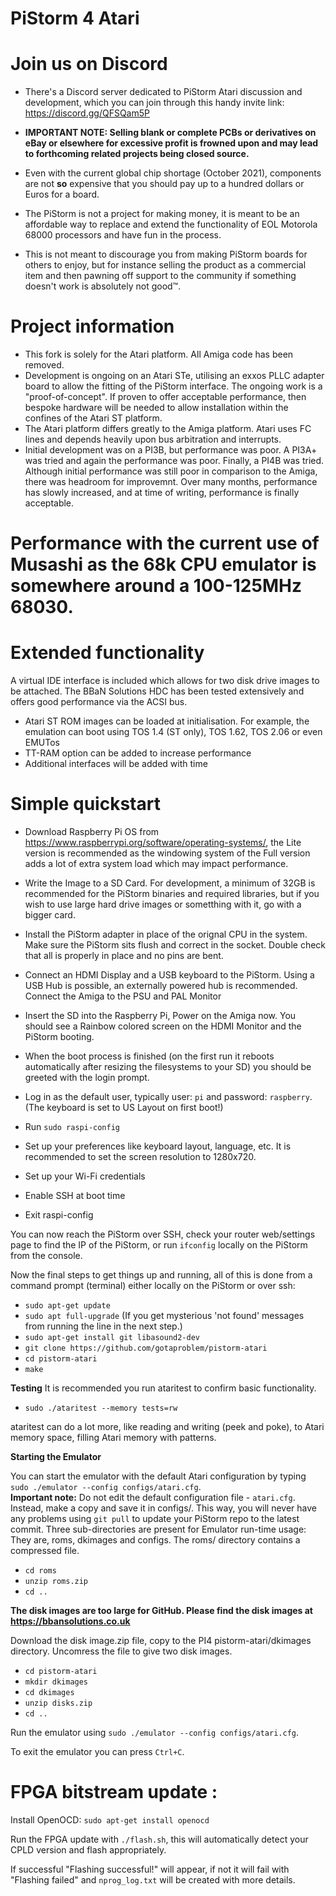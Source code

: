 # PiStorm 4 Atari


# Join us on Discord

* There's a Discord server dedicated to PiStorm Atari discussion and development, which you can join through this handy invite link: https://discord.gg/QFSQam5P

* **IMPORTANT NOTE: Selling blank or complete PCBs or derivatives on eBay or elsewhere for excessive profit is frowned upon and may lead to forthcoming related projects being closed source.**
* Even with the current global chip shortage (October 2021), components are not **so** expensive that you should pay up to a hundred dollars or Euros for a board.
* The PiStorm is not a project for making money, it is meant to be an affordable way to replace and extend the functionality of EOL Motorola 68000 processors and have fun in the process.
* This is not meant to discourage you from making PiStorm boards for others to enjoy, but for instance selling the product as a commercial item and then pawning off support to the community if something doesn't work is absolutely not good™.

# Project information

* This fork is solely for the Atari platform. All Amiga code has been removed.
* Development is ongoing on an Atari STe, utilising an exxos PLLC adapter board to allow the fitting of the PiStorm interface. The ongoing work is a "proof-of-concept". If proven to offer acceptable performance, then bespoke hardware will be needed to allow installation within the confines of the Atari ST platform.
* The Atari platform differs greatly to the Amiga platform. Atari uses FC lines and depends heavily upon bus arbitration and interrupts.
* Initial development was on a PI3B, but performance was poor. A PI3A+ was tried and again the performance was poor. Finally, a PI4B was tried. Although initial performance was still poor in comparison to the Amiga, there was headroom for improvemnt. Over many months, performance has slowly increased, and at time of writing, performance is finally acceptable. 
# Performance with the current use of Musashi as the 68k CPU emulator is somewhere around a 100-125MHz 68030.


# Extended functionality

A virtual IDE interface is included which allows for two disk drive images to be attached. The BBaN Solutions HDC has been tested extensively and offers good performance via the ACSI bus.
* Atari ST ROM images can be loaded at initialisation. For example, the emulation can boot using TOS 1.4 (ST only), TOS 1.62, TOS 2.06 or even EMUTos
* TT-RAM option can be added to increase performance
* Additional interfaces will be added with time

# Simple quickstart

* Download Raspberry Pi OS from https://www.raspberrypi.org/software/operating-systems/, the Lite version is recommended as the windowing system of the Full version adds a lot of extra system load which may impact performance.
* Write the Image to a SD Card. For development, a minimum of 32GB is recommended for the PiStorm binaries and required libraries, but if you wish to use large hard drive images or sometthing with it, go with a bigger card.
* Install the PiStorm adapter in place of the orignal CPU in the system.
  Make sure the PiStorm sits flush and correct in the socket.
  Double check that all is properly in place and no pins are bent.
* Connect an HDMI Display and a USB keyboard to the PiStorm. Using a USB Hub is possible, an externally powered hub is recommended.
  Connect the Amiga to the PSU and PAL Monitor
* Insert the SD into the Raspberry Pi, Power on the Amiga now. You should see a Rainbow colored screen on the HDMI Monitor and the PiStorm booting.

* When the boot process is finished (on the first run it reboots automatically after resizing the filesystems to your SD) you should be greeted with the login prompt.
* Log in as the default user, typically user: `pi` and password: `raspberry`. (The keyboard is set to US Layout on first boot!)
* Run `sudo raspi-config`
* Set up your preferences like keyboard layout, language, etc. It is recommended to set the screen resolution to 1280x720.
* Set up your Wi-Fi credentials
* Enable SSH at boot time
* Exit raspi-config

You can now reach the PiStorm over SSH, check your router web/settings page to find the IP of the PiStorm, or run `ifconfig` locally on the PiStorm from the console.

Now the final steps to get things up and running, all of this is done from a command prompt (terminal) either locally on the PiStorm or over ssh:
* `sudo apt-get update`
* `sudo apt full-upgrade` (If you get mysterious 'not found' messages from running the line in the next step.)
* `sudo apt-get install git libasound2-dev`
* `git clone https://github.com/gotaproblem/pistorm-atari`
* `cd pistorm-atari`
* `make`

**Testing**
It is recommended you run ataritest to confirm basic functionality.
* `sudo ./ataritest --memory tests=rw`

ataritest can do a lot more, like reading and writing (peek and poke), to Atari memory space, filling Atari memory with patterns.

**Starting the Emulator**

You can start the emulator with the default Atari configuration by typing `sudo ./emulator --config configs/atari.cfg`.    
**Important note:** Do not edit the default configuration file - `atari.cfg`. Instead, make a copy and save it in configs/.
This way, you will never have any problems using `git pull` to update your PiStorm repo to the latest commit.
Three sub-directories are present for Emulator run-time usage: They are, roms, dkimages and configs.
The roms/ directory contains a compressed file.
* `cd roms`
* `unzip roms.zip`
* `cd ..`

**The disk images are too large for GitHub. Please find the disk images at https://bbansolutions.co.uk**

Download the disk image.zip file, copy to the PI4 pistorm-atari/dkimages directory. Uncomress the file to give two disk images.
* `cd pistorm-atari`
* `mkdir dkimages`
* `cd dkimages`
* `unzip disks.zip`
* `cd ..`

Run the emulator using `sudo ./emulator --config configs/atari.cfg`.

To exit the emulator you can press `Ctrl+C`.

# FPGA bitstream update :

Install OpenOCD:
`sudo apt-get install openocd`

Run the FPGA update with `./flash.sh`, this will automatically detect your CPLD version and flash appropriately.

If successful "Flashing successful!" will appear, if not it will fail with "Flashing failed" and `nprog_log.txt` will be created with more details.
